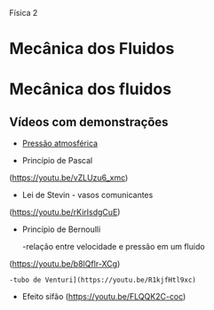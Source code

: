  Física 2


# Mecânica dos Fluidos

# Mecânica dos fluidos 


## Vídeos com demonstrações

- [Pressão atmosférica](https://youtu.be/fIwMKf1WLlM)


- Princípio de Pascal

(https://youtu.be/vZLUzu6_xmc)

- Lei de Stevin - vasos comunicantes

(https://youtu.be/rKirIsdgCuE)

- Princípio de Bernoulli

	-relação entre velocidade e pressão em um fluido

(https://youtu.be/b8lQfIr-XCg)

	-tubo de Venturi](https://youtu.be/R1kjfHtl9xc)


- Efeito sifão 
  (https://youtu.be/FLQQK2C-coc)
